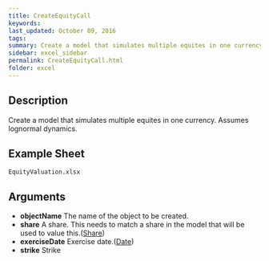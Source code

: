 ```yaml
---
title: CreateEquityCall
keywords:
last_updated: October 09, 2016
tags:
summary: Create a model that simulates multiple equites in one currency.
sidebar: excel_sidebar
permalink: CreateEquityCall.html
folder: excel
---
```


## Description
Create a model that simulates multiple equites in one currency.  Assumes lognormal dynamics.

<!--HUMAN EDIT START-->

<!--## Details-->

<!--HUMAN EDIT END-->

## Example Sheet

    EquityValuation.xlsx

## Arguments

* **objectName** The name of the object to be created.
* **share** A share.  This needs to match a share in the model that will be used to value this.([Share](Share.html))
* **exerciseDate** Exercise date.([Date](Date.html))
* **strike** Strike

<!--HUMAN EDIT START-->

<!--## Validation-->

<!--HUMAN EDIT END-->

